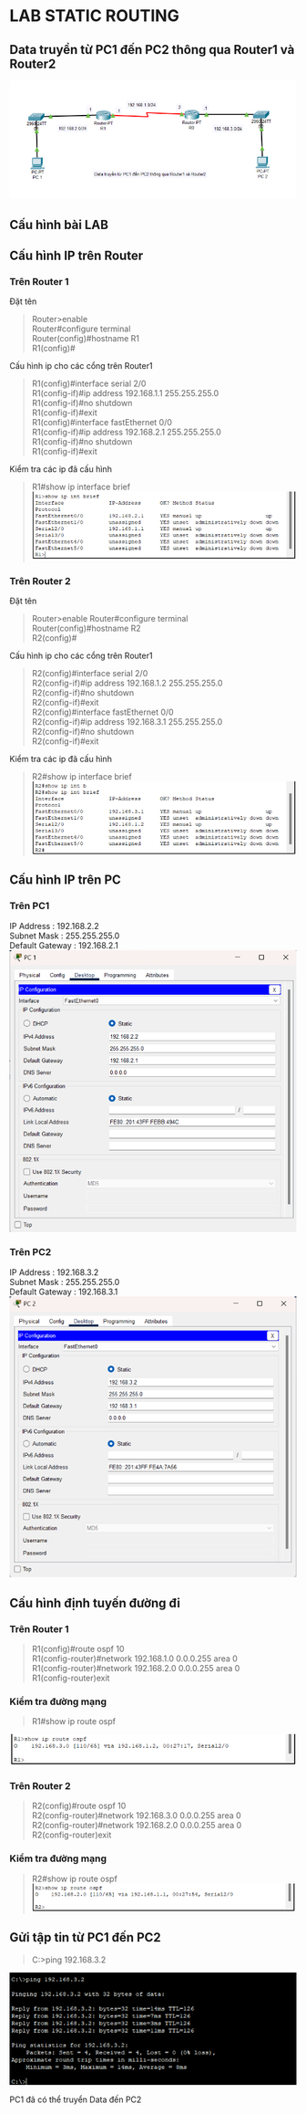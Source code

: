 # LAB STATIC ROUTING
## Data truyền từ PC1 đến PC2 thông qua Router1 và Router2

![Alt text](image.png)

## Cấu hình bài LAB
## Cấu hình IP trên Router
### Trên Router 1
Đặt tên 
> Router>enable   
Router#configure terminal   
Router(config)#hostname R1  
R1(config)#  

Cấu hình ip cho các cổng trên Router1
> R1(config)#interface serial 2/0  
R1(config-if)#ip address 192.168.1.1 255.255.255.0  
R1(config-if)#no shutdown  
R1(config-if)#exit  
R1(config)#interface fastEthernet 0/0  
R1(config-if)#ip address 192.168.2.1 255.255.255.0  
R1(config-if)#no shutdown  
R1(config-if)#exit   

Kiểm tra các ip đã cấu hình

>R1#show ip interface brief  
![Alt text](image-1.png)

### Trên Router 2
Đặt tên 
> Router>enable 
Router#configure terminal   
Router(config)#hostname R2  
R2(config)#  

Cấu hình ip cho các cổng trên Router1  
> R2(config)#interface serial 2/0  
R2(config-if)#ip address 192.168.1.2 255.255.255.0  
R2(config-if)#no shutdown  
R2(config-if)#exit  
R2(config)#interface fastEthernet 0/0  
R2(config-if)#ip address 192.168.3.1 255.255.255.0  
R2(config-if)#no shutdown  
R2(config-if)#exit  

Kiểm tra các ip đã cấu hình

>R2#show ip interface brief  
![Alt text](image-2.png)

## Cấu hình IP trên PC
### Trên PC1
IP Address : 192.168.2.2  
Subnet Mask : 255.255.255.0  
Default Gateway : 192.168.2.1  
![Alt text](image-3.png)
### Trên PC2
IP Address : 192.168.3.2  
Subnet Mask : 255.255.255.0  
Default Gateway : 192.168.3.1  
![Alt text](image-4.png)

## Cấu hình định tuyến đường đi 
### Trên Router 1
>R1(config)#route ospf 10  
R1(config-router)#network 192.168.1.0 0.0.0.255 area 0  
R1(config-router)#network 192.168.2.0 0.0.0.255 area 0  
R1(config-router)exit  
 
### Kiểm tra đường mạng 
>R1#show ip route ospf  

![Alt text](image-5.png)
### Trên Router 2
>R2(config)#route ospf 10  
R2(config-router)#network 192.168.3.0 0.0.0.255 area 0  
R2(config-router)#network 192.168.2.0 0.0.0.255 area 0  
R2(config-router)exit  
### Kiểm tra đường mạng 
>R2#show ip route ospf  
![Alt text](image-6.png)

## Gửi tập tin từ PC1 đến PC2
> C:\>ping 192.168.3.2  

![Alt text](image-7.png)

PC1 đã có thể truyển Data đến PC2
